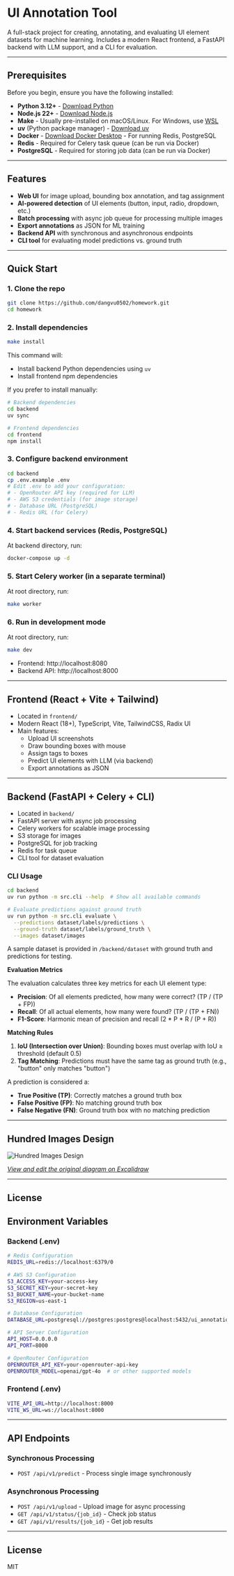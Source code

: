 # UI Annotation Tool

A full-stack project for creating, annotating, and evaluating UI element datasets for machine learning. Includes a modern React frontend, a FastAPI backend with LLM support, and a CLI for evaluation.

---

## Prerequisites

Before you begin, ensure you have the following installed:
- **Python 3.12+** - [Download Python](https://www.python.org/downloads/)
- **Node.js 22+** - [Download Node.js](https://nodejs.org/)
- **Make** - Usually pre-installed on macOS/Linux. For Windows, use [WSL](https://docs.microsoft.com/en-us/windows/wsl/install)
- **uv** (Python package manager) - [Download uv](https://docs.astral.sh/uv/)
- **Docker** - [Download Docker Desktop](https://www.docker.com/products/docker-desktop/) - For running Redis, PostgreSQL
- **Redis** - Required for Celery task queue (can be run via Docker)
- **PostgreSQL** - Required for storing job data (can be run via Docker)

---

## Features
- **Web UI** for image upload, bounding box annotation, and tag assignment
- **AI-powered detection** of UI elements (button, input, radio, dropdown, etc.)
- **Batch processing** with async job queue for processing multiple images
- **Export annotations** as JSON for ML training
- **Backend API** with synchronous and asynchronous endpoints
- **CLI tool** for evaluating model predictions vs. ground truth

---

## Quick Start

### 1. Clone the repo
```bash
git clone https://github.com/dangvu0502/homework.git
cd homework
```

### 2. Install dependencies
```bash
make install
```

This command will:
- Install backend Python dependencies using `uv`
- Install frontend npm dependencies

If you prefer to install manually:
```bash
# Backend dependencies
cd backend
uv sync

# Frontend dependencies
cd frontend
npm install
```

### 3. Configure backend environment
```bash
cd backend
cp .env.example .env
# Edit .env to add your configuration:
# - OpenRouter API key (required for LLM)
# - AWS S3 credentials (for image storage)
# - Database URL (PostgreSQL)
# - Redis URL (for Celery)
```

### 4. Start backend services (Redis, PostgreSQL)
At backend directory, run:
```bash
docker-compose up -d
```

### 5. Start Celery worker (in a separate terminal)
At root directory, run:
```bash
make worker
```

### 6. Run in development mode
At root directory, run:
```bash
make dev
```
- Frontend: http://localhost:8080
- Backend API: http://localhost:8000

---

## Frontend (React + Vite + Tailwind)

- Located in `frontend/`
- Modern React (18+), TypeScript, Vite, TailwindCSS, Radix UI
- Main features:
  - Upload UI screenshots
  - Draw bounding boxes with mouse
  - Assign tags to boxes
  - Predict UI elements with LLM (via backend)
  - Export annotations as JSON

---

## Backend (FastAPI + Celery + CLI)

- Located in `backend/`
- FastAPI server with async job processing
- Celery workers for scalable image processing
- S3 storage for images 
- PostgreSQL for job tracking
- Redis for task queue
- CLI tool for dataset evaluation

### CLI Usage

```bash
cd backend
uv run python -m src.cli --help  # Show all available commands

# Evaluate predictions against ground truth
uv run python -m src.cli evaluate \
  --predictions dataset/labels/predictions \
  --ground-truth dataset/labels/ground_truth \
  --images dataset/images
```

A sample dataset is provided in `/backend/dataset` with ground truth and predictions for testing.

**Evaluation Metrics**

The evaluation calculates three key metrics for each UI element type:

- **Precision**: Of all elements predicted, how many were correct? (TP / (TP + FP))
- **Recall**: Of all actual elements, how many were found? (TP / (TP + FN))
- **F1-Score**: Harmonic mean of precision and recall (2 * P * R / (P + R))

**Matching Rules**

1. **IoU (Intersection over Union)**: Bounding boxes must overlap with IoU ≥ threshold (default 0.5)
2. **Tag Matching**: Predictions must have the same tag as ground truth (e.g., "button" only matches "button")

A prediction is considered a:
- **True Positive (TP)**: Correctly matches a ground truth box
- **False Positive (FP)**: No matching ground truth box
- **False Negative (FN)**: Ground truth box with no matching prediction

---

## Hundred Images Design

![Hundred Images Design](./hundred-images-design.png)

*[View and edit the original diagram on Excalidraw](https://excalidraw.com/#json=ZWAoeEYx49lGyNc50WU8y,SgvhZvSwEJIr6LCT3F_nUA)*

---
## License
## Environment Variables

### Backend (.env)
```bash
# Redis Configuration
REDIS_URL=redis://localhost:6379/0

# AWS S3 Configuration
S3_ACCESS_KEY=your-access-key
S3_SECRET_KEY=your-secret-key
S3_BUCKET_NAME=your-bucket-name
S3_REGION=us-east-1

# Database Configuration
DATABASE_URL=postgresql://postgres:postgres@localhost:5432/ui_annotations

# API Server Configuration
API_HOST=0.0.0.0
API_PORT=8000

# OpenRouter Configuration
OPENROUTER_API_KEY=your-openrouter-api-key
OPENROUTER_MODEL=openai/gpt-4o  # or other supported models
```

### Frontend (.env)
```bash
VITE_API_URL=http://localhost:8000
VITE_WS_URL=ws://localhost:8000
```

---

## API Endpoints

### Synchronous Processing
- `POST /api/v1/predict` - Process single image synchronously

### Asynchronous Processing
- `POST /api/v1/upload` - Upload image for async processing
- `GET /api/v1/status/{job_id}` - Check job status
- `GET /api/v1/results/{job_id}` - Get job results

---

## License
MIT
